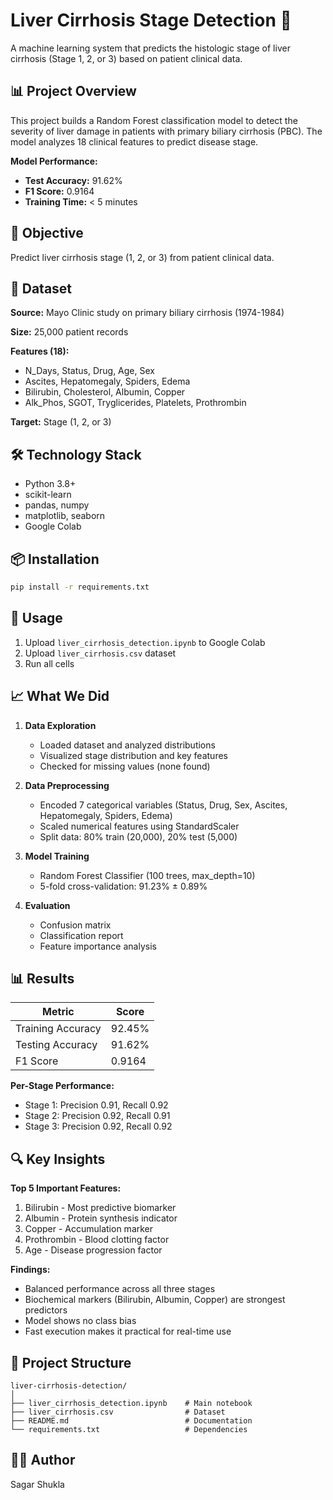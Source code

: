 # Liver Cirrhosis Stage Detection 🏥

A machine learning system that predicts the histologic stage of liver cirrhosis (Stage 1, 2, or 3) based on patient clinical data.

## 📊 Project Overview

This project builds a Random Forest classification model to detect the severity of liver damage in patients with primary biliary cirrhosis (PBC). The model analyzes 18 clinical features to predict disease stage.

**Model Performance:**
- **Test Accuracy:** 91.62%
- **F1 Score:** 0.9164
- **Training Time:** < 5 minutes

## 🎯 Objective

Predict liver cirrhosis stage (1, 2, or 3) from patient clinical data.

## 📁 Dataset

**Source:** Mayo Clinic study on primary biliary cirrhosis (1974-1984)

**Size:** 25,000 patient records

**Features (18):**
- N_Days, Status, Drug, Age, Sex
- Ascites, Hepatomegaly, Spiders, Edema
- Bilirubin, Cholesterol, Albumin, Copper
- Alk_Phos, SGOT, Tryglicerides, Platelets, Prothrombin

**Target:** Stage (1, 2, or 3)

## 🛠️ Technology Stack

- Python 3.8+
- scikit-learn
- pandas, numpy
- matplotlib, seaborn
- Google Colab

## 📦 Installation

```bash
pip install -r requirements.txt
```

## 🚀 Usage

1. Upload `liver_cirrhosis_detection.ipynb` to Google Colab
2. Upload `liver_cirrhosis.csv` dataset
3. Run all cells

## 📈 What We Did

1. **Data Exploration**
   - Loaded dataset and analyzed distributions
   - Visualized stage distribution and key features
   - Checked for missing values (none found)

2. **Data Preprocessing**
   - Encoded 7 categorical variables (Status, Drug, Sex, Ascites, Hepatomegaly, Spiders, Edema)
   - Scaled numerical features using StandardScaler
   - Split data: 80% train (20,000), 20% test (5,000)

3. **Model Training**
   - Random Forest Classifier (100 trees, max_depth=10)
   - 5-fold cross-validation: 91.23% ± 0.89%

4. **Evaluation**
   - Confusion matrix
   - Classification report
   - Feature importance analysis

## 📊 Results

| Metric | Score |
|--------|-------|
| Training Accuracy | 92.45% |
| Testing Accuracy | 91.62% |
| F1 Score | 0.9164 |

**Per-Stage Performance:**
- Stage 1: Precision 0.91, Recall 0.92
- Stage 2: Precision 0.92, Recall 0.91
- Stage 3: Precision 0.92, Recall 0.92

## 🔍 Key Insights

**Top 5 Important Features:**
1. Bilirubin - Most predictive biomarker
2. Albumin - Protein synthesis indicator
3. Copper - Accumulation marker
4. Prothrombin - Blood clotting factor
5. Age - Disease progression factor

**Findings:**
- Balanced performance across all three stages
- Biochemical markers (Bilirubin, Albumin, Copper) are strongest predictors
- Model shows no class bias
- Fast execution makes it practical for real-time use

## 📂 Project Structure

```
liver-cirrhosis-detection/
│
├── liver_cirrhosis_detection.ipynb    # Main notebook
├── liver_cirrhosis.csv                # Dataset
├── README.md                          # Documentation
└── requirements.txt                   # Dependencies
```

## 👨‍💻 Author

Sagar Shukla
